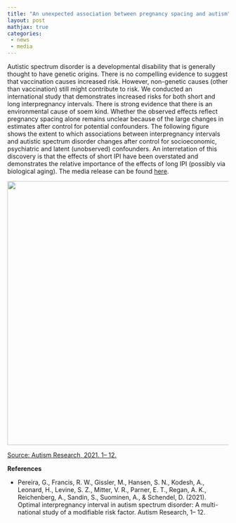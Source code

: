 ```yaml
---
title: "An unexpected association between pregnancy spacing and autism"
layout: post
mathjax: true
categories: 
 - news
 - media
---
```


Autistic spectrum disorder is a developmental disability that is generally thought to have genetic origins. There is no compelling evidence to suggest that vaccination causes increased risk. However, non-genetic causes (other than vaccination) still might contribute to risk. We conducted an international study that demonstrates increased risks for both short and long interpregnancy intervals. There is strong evidence that there is an environmental cause of soem kind. Whether the observed effects reflect pregnancy spacing alone remains unclear because of the large changes in estimates after control for potential confounders. The following figure shows the extent to which associations between interpregnancy intervals and autistic spectrum disorder changes after control for socioeconomic, psychiatric and latent (unobserved) confounders. An interretation of this discovery is that the effects of short IPI have been overstated and demonstrates the relative importance of the effects of long IPI (possibly via biological aging). The media release can be found [here](https://news.curtin.edu.au/media-centre/).

<p align="center">
<img src="https://pereiralab.github.io/assets/ipi and asd.gif" width="600" height="600" />   
</p>

[Source: Autism Research, 2021. 1– 12.](http://doi.org/10.1002/aur.2599)


**References**
* Pereira, G., Francis, R. W., Gissler, M., Hansen, S. N., Kodesh, A., Leonard, H., Levine, S. Z., Mitter, V. R., Parner, E. T., Regan, A. K., Reichenberg, A., Sandin, S., Suominen, A., & Schendel, D. (2021). Optimal interpregnancy interval in autism spectrum disorder: A multi-national study of a modifiable risk factor. Autism Research, 1– 12.
